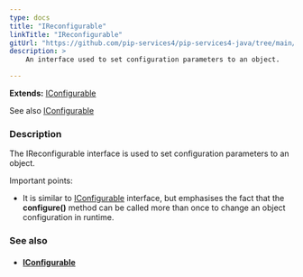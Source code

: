 ```yaml
---
type: docs
title: "IReconfigurable"
linkTitle: "IReconfigurable"
gitUrl: "https://github.com/pip-services4/pip-services4-java/tree/main/pip-services4-components-java"
description: > 
    An interface used to set configuration parameters to an object.  

---
```


**Extends:** [IConfigurable](../iconfigurable)

See also [IConfigurable](../iconfigurable)

### Description
The IReconfigurable interface is used to set configuration parameters to an object.

Important points:

- It is similar to [IConfigurable](../iconfigurable) interface, but emphasises the fact that the **configure()** method can be called more than once to change an object configuration in runtime.  


### See also
- #### [IConfigurable](../iconfigurable)


